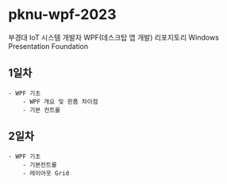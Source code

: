 # pknu-wpf-2023
부경대 IoT 시스템 개발자 WPF(데스크탑 앱 개발) 리포지토리
Windows Presentation Foundation

## 1일차
	- WPF 기초
		- WPF 개요 및 윈폼 차이점
		- 기본 컨트롤
		
## 2일차
	- WPF 기초
		- 기본컨트롤
		- 레이아웃 Grid